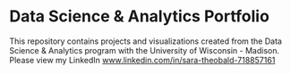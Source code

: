 # Data Science & Analytics Portfolio
This repository contains projects and visualizations created from the Data Science & Analytics program with the University of Wisconsin - Madison. 
Please view my LinkedIn www.linkedin.com/in/sara-theobald-718857161
